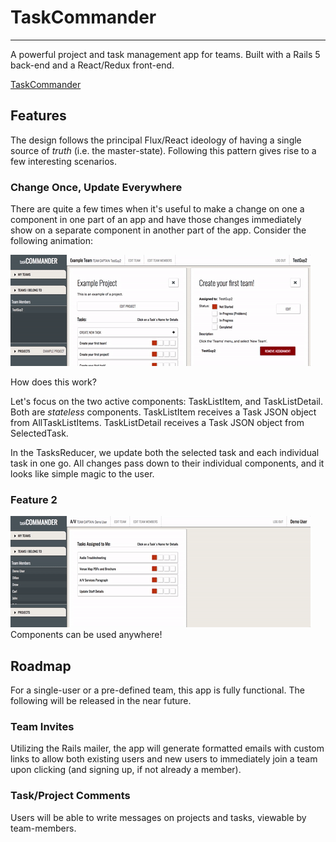 # TaskCommander
---------
A powerful project and task management app for teams. Built with a Rails 5 back-end and a React/Redux front-end.

[TaskCommander](https://taskcommander.herokuapp.com)

## Features
The design follows the principal Flux/React ideology of having a single source of *truth* (i.e. the master-state). Following this pattern gives rise to a few interesting scenarios.

### Change Once, Update Everywhere
There are quite a few times when it's useful to make a change on one a component in one part of an app and have those changes immediately show on a separate component in another part of the app. Consider the following animation:

![Animation of changes being reflected in multiple locations](docs/elevated-state.gif)

How does this work?

Let's focus on the two active components: TaskListItem, and TaskListDetail. Both are *stateless* components. TaskListItem receives a Task JSON object from AllTaskListItems. TaskListDetail receives a Task JSON object from SelectedTask.

In the TasksReducer, we update both the selected task and each individual task in one go. All changes pass down to their individual components, and it looks like simple magic to the user.

### Feature 2
![Animation of searching, adding, and dropping team-members](docs/search-component.gif)
Components can be used anywhere!

## Roadmap
For a single-user or a pre-defined team, this app is fully functional. The following will be released in the near future.

### Team Invites
Utilizing the Rails mailer, the app will generate formatted emails with custom links to allow both existing users and new users to immediately join a team upon clicking (and signing up, if not already a member).

### Task/Project Comments
Users will be able to write messages on projects and tasks, viewable by team-members.
